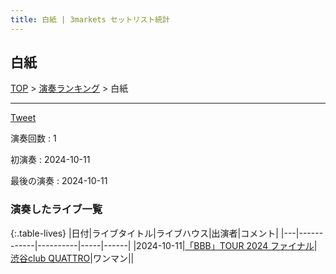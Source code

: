 ```yaml
---
title: 白紙 | 3markets セットリスト統計
---
```

## 白紙


[TOP](/setlist/) > [演奏ランキング](songs.html) > 白紙

___

<a href="https://twitter.com/share?ref_src=twsrc%5Etfw" data-text="3markets[ ]セットリスト > 白紙" class="twitter-share-button" data-via="3markets" data-hashtags="3markets" data-related="3markets" data-show-count="false">Tweet</a>

演奏回数
: 1

初演奏
: 2024-10-11

最後の演奏
: 2024-10-11









### 演奏したライブ一覧

{:.table-lives}
|日付|ライブタイトル|ライブハウス|出演者|コメント|
|---|------------|----------|-----|------|
|<span class="nowrap">2024-10-11</span>|[「BBB」TOUR 2024	ファイナル](live150.html)|[渋谷club QUATTRO](livehouse002.html)|ワンマン||



<script async src="https://platform.twitter.com/widgets.js" charset="utf-8"></script>